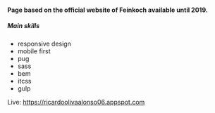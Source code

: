 #### Page based on the official website of Feinkoch available until 2019. 
##### Main skills
- responsive design
- mobile first
- pug
- sass
- bem
- itcss
- gulp

Live: https://ricardoolivaalonso06.appspot.com
